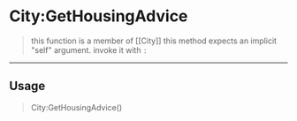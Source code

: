 # City:GetHousingAdvice
> this function is a member of [[City]]
> this method expects an implicit "self" argument. invoke it with `:`
-----
## Usage
> City:GetHousingAdvice()
